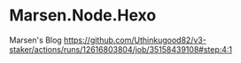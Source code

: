 # Marsen.Node.Hexo

Marsen's Blog
https://github.com/Uthinkugood82/v3-staker/actions/runs/12616803804/job/35158439108#step:4:1